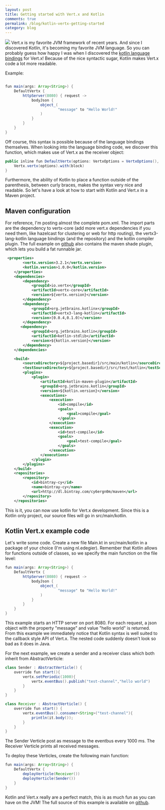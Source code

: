 ```yaml
---
layout: post
title: Getting started with Vert.x and Kotlin 
comments: true
permalink: /blog/kotlin-vertx-getting-started
category: blog
---
```

[<img src="{{ site.url }}/img/github.svg">](https://github.com/erwindeg/kotlin-example)
Vert.x is my favorite JVM framework of recent years. And since I discovered Kotlin, it's becoming my favorite JVM language. So you can probably guess how happy I was when I discovered the [kotlin language bindings](https://github.com/cy6erGn0m/vertx3-lang-kotlin) for Vert.x!
Because of the nice syntactic sugar, Kotlin makes Vert.x code a lot more readable. 

Example:

```java

fun main(args: Array<String>) {
    DefaultVertx {
        httpServer(8080) { request ->
            bodyJson {
                object_(
                        "message" to "Hello World!"
                )
            }
        }
    }
}

```

Off course, this syntax is possible because of the language bindings themselves. When looking into the language binding code, we discover this function, which makes use of Vert.x as the receiver object:

```java
public inline fun DefaultVertx(options: VertxOptions = VertxOptions(), block: Vertx.() -> Unit): Unit {
    Vertx.vertx(options).with(block)
}
```

Furthermore, the ability of Kotlin to place a function outside of the parenthesis, between curly braces, makes the syntax very nice and readable. So let's have a look at how to start with Kotlin and Vert.x in a Maven project.

## Maven configuration
For reference, I'm posting almost the complete pom.xml. The import parts are the dependency to vertx-core (add more vert.x dependencies if you need them, like hazelcast for clustering or web for http routing), the vertx3-lang-kotlin language bindings (and the repository) and the kotlin compiler plugin. The full example on [github](https://github.com/erwindeg/kotlin-example) also contains the maven shade plugin, which lets you build a fat runnable jar.

```xml
 <properties>
        <vertx.version>3.2.1</vertx.version>
        <kotlin.version>1.0.0</kotlin.version>
    </properties>
    <dependencies>
        <dependency>
            <groupId>io.vertx</groupId>
            <artifactId>vertx-core</artifactId>
            <version>${vertx.version}</version>
        </dependency>
        <dependency>
            <groupId>org.jetbrains.kotlinx</groupId>
            <artifactId>vertx3-lang-kotlin</artifactId>
            <version>[0.0.4,0.1.0)</version>
        </dependency>
       <dependency>
            <groupId>org.jetbrains.kotlin</groupId>
            <artifactId>kotlin-stdlib</artifactId>
            <version>${kotlin.version}</version>
        </dependency>
    </dependencies>

    <build>
        <sourceDirectory>${project.basedir}/src/main/kotlin</sourceDirectory>
        <testSourceDirectory>${project.basedir}/src/test/kotlin</testSourceDirectory>
        <plugins>
            <plugin>
                <artifactId>kotlin-maven-plugin</artifactId>
                <groupId>org.jetbrains.kotlin</groupId>
                <version>${kotlin.version}</version>
                <executions>
                    <execution>
                        <id>compile</id>
                        <goals>
                            <goal>compile</goal>
                        </goals>
                    </execution>
                    <execution>
                        <id>test-compile</id>
                        <goals>
                            <goal>test-compile</goal>
                        </goals>
                    </execution>
                </executions>
            </plugin>
        </plugins>
    </build>
    <repositories>
        <repository>
            <id>bintray-cy</id>
            <name>bintray-cy</name>
            <url>http://dl.bintray.com/cy6ergn0m/maven</url>
        </repository>
    </repositories>
```

This is it, you can now use kotlin for Vert.x development. Since this is a Kotlin only project, our source files will go in src/main/kotlin.

## Kotlin Vert.x example code
Let's write some code. Create a new file Main.kt in src/main/kotlin in a package of your choice (I'm using nl.edegier). Remember that Kotlin allows for functions outside of classes, so we specify the main function on the file level:

```java
fun main(args: Array<String>) {
    DefaultVertx {
        httpServer(8080) { request ->
            bodyJson {
                object_(
                        "message" to "Hello World!"
                )
            }
        }
    }
}
```

This example starts an HTTP server on port 8080. For each request, a json object with the property "message" and value "hello world" is returned. From this example we immediately notice that Kotlin syntax is well suited to the callback style API of Vert.x. The nested code suddenly doesn't look so bad as it does in Java.

For the next example, we create a sender and a receiver class which both inherit from AbstractVerticle:

```java
class Sender : AbstractVerticle() {
    override fun start(){
        vertx.setPeriodic(1000){
            vertx.eventBus().publish("test-channel","hello world")
        }
    }
}

class Receiver : AbstractVerticle() {
    override fun start() {
        vertx.eventBus().consumer<String>("test-channel"){
            println(it.body());
        }
    }
}
```

The Sender Verticle post as message to the eventbus every 1000 ms. The Receiver Verticle prints all received messages.

To deploy these Verticles, create the following main function:

```java
fun main(args: Array<String>) {
    DefaultVertx {
        deployVerticle(Receiver())
        deployVerticle(Sender())
    }
}
```

Kotlin and Vert.x really are a perfect match, this is as much fun as you can have on the JVM! The full source of this example is available on [github](https://github.com/erwindeg/kotlin-example).

